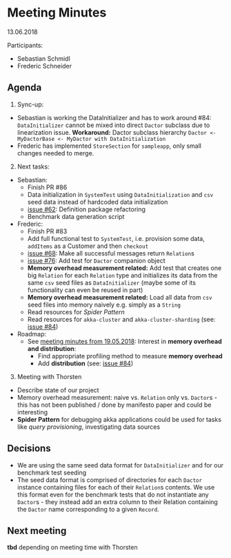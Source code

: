 # Meeting Minutes

13.06.2018

Participants:

- Sebastian Schmidl
- Frederic Schneider

## Agenda

1. Sync-up:
  - Sebastian is working the DataInitializer and has to work around #84: `DataInitializer` cannot be mixed into direct `Dactor` subclass due to linearization issue. **Workaround:** Dactor subclass hierarchy `Dactor <- MyDactorBase <- MyDactor with DataInitialization`
  - Frederic has implemented `StoreSection` for `sampleapp`, only small changes needed to merge.
2. Next tasks:
  - Sebastian:
    - Finish PR #86
    - Data initialization in `SystemTest` using `DataInitialization` and `csv` seed data instead of hardcoded data initialization
    - [issue #62](https://github.com/CodeLionX/actordb/issues/62): Definition package refactoring
    - Benchmark data generation script
  - Frederic:
    - Finish PR #83
    - Add full functional test to `SystemTest`, i.e. provision some data, `addItems` as a Customer and then `checkout`
    - [issue #68](https://github.com/CodeLionX/actordb/issues/68): Make all successful messages return `Relation`s
    - [issue #76](https://github.com/CodeLionX/actordb/issues/76): Add test for `Dactor` companion object
    - **Memory overhead measurement related:** Add test that creates one big `Relation` for each `Relation` type and initializes its data from the same `csv` seed files as `DataInitializer` (maybe some of its functionality can even be reused in part)
    - **Memory overhead measurement related:** Load all data from `csv` seed files into memory naively e.g. simply as a `String`
    - Read resources for *Spider Pattern*
    - Read resources for `akka-cluster` and `akka-cluster-sharding` (see: [issue #84](https://github.com/CodeLionX/actordb/issues/84))
  - Roadmap:
    - See [meeting minutes from 19.05.2018](https://github.com/CodeLionX/actordb/blob/doc/meetingminutes/doc/meetingminutes/2018-05-19_meeting%20minutes.md): Interest in **memory overhead and distribution**:
      - Find appropriate profiling method to measure **memory overhead**
      - Add **distribution** (see: [issue #84](https://github.com/CodeLionX/actordb/issues/84))
3. Meeting with Thorsten
  - Describe state of our project
  - Memory overhead measurement: naive vs. `Relation` only vs. `Dactor`s - this has not been published / done by manifesto paper and could be interesting
  - **Spider Pattern** for debugging akka applications could be used for tasks like *query provisioning*, investigating data sources

## Decisions

- We are using the same seed data format for `DataInitializer` and for our benchmark test seeding
- The seed data format is comprised of directories for each `Dactor` instance containing files for each of their `Relation`s contents. We use this format even for the benchmark tests that do not instantiate any `Dactor`s - they instead add an extra column to their Relation containing the `Dactor` name corresponding to a given `Record`.

## Next meeting

**tbd** depending on meeting time with Thorsten
